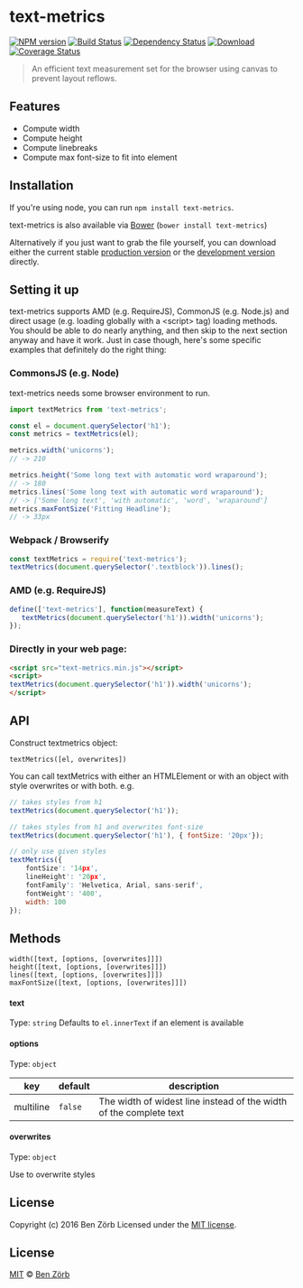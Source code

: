 # text-metrics
[![NPM version][npm-image]][npm-url] [![Build Status][travis-image]][travis-url] [![Dependency Status][depstat-image]][depstat-url] [![Download][dlcounter-image]][dlcounter-url] [![Coverage Status][coveralls-image]][coveralls-url]

> An efficient text measurement set for the browser using canvas to prevent layout reflows.

Features
--------

* Compute width
* Compute height
* Compute linebreaks
* Compute max font-size to fit into element

## Installation

If you're using node, you can run `npm install text-metrics`.

text-metrics is also available via [Bower](https://github.com/bower/bower) (`bower install text-metrics`)

Alternatively if you just want to grab the file yourself, you can download either the current stable [production version][min] or the [development version][max] directly.

[min]: https://raw.github.com/bezoerb/text-metrics/master/dist/text-metrics.min.js
[max]: https://raw.github.com/bezoerb/text-metrics/master/dist/text-metrics.js

## Setting it up

text-metrics supports AMD (e.g. RequireJS), CommonJS (e.g. Node.js) and direct usage (e.g. loading globally with a &lt;script&gt; tag) loading methods.
You should be able to do nearly anything, and then skip to the next section anyway and have it work. Just in case though, here's some specific examples that definitely do the right thing:

### CommonsJS (e.g. Node)

text-metrics needs some browser environment to run.
```javascript
import textMetrics from 'text-metrics';

const el = document.querySelector('h1');
const metrics = textMetrics(el);

metrics.width('unicorns');
// -> 210

metrics.height('Some long text with automatic word wraparound');
// -> 180
metrics.lines('Some long text with automatic word wraparound');
// -> ['Some long text', 'with automatic', 'word', 'wraparound']
metrics.maxFontSize('Fitting Headline');
// -> 33px
```

### Webpack / Browserify
```javascript
const textMetrics = require('text-metrics');
textMetrics(document.querySelector('.textblock')).lines();

```

### AMD (e.g. RequireJS)

```javascript
define(['text-metrics'], function(measureText) {
   textMetrics(document.querySelector('h1')).width('unicorns');
});
```

### Directly in your web page:

```html
<script src="text-metrics.min.js"></script>
<script>
textMetrics(document.querySelector('h1')).width('unicorns');
</script>
```

## API

Construct textmetrics object:

`textMetrics([el, overwrites])`

You can call textMetrics with either an HTMLElement or with an object with style overwrites or with both.
e.g.
```javascript
// takes styles from h1
textMetrics(document.querySelector('h1'));

// takes styles from h1 and overwrites font-size
textMetrics(document.querySelector('h1'), { fontSize: '20px'});

// only use given styles
textMetrics({
    fontSize': '14px',
    lineHeight': '20px',
    fontFamily': 'Helvetica, Arial, sans-serif',
    fontWeight': '400',
    width: 100
});
```

## Methods

`width([text, [options, [overwrites]]])`<br/>
`height([text, [options, [overwrites]]])`<br/>
`lines([text, [options, [overwrites]]])`<br/>
`maxFontSize([text, [options, [overwrites]]])`<br/>

#### text
Type: `string`
Defaults to `el.innerText` if an element is available

#### options
Type: `object`

| key       | default | description
| --------- | ------- | -----------
| multiline | `false`   | The width of widest line instead of the width of the complete text

#### overwrites
Type: `object`

Use to overwrite styles


## License
Copyright (c) 2016 Ben Zörb
Licensed under the [MIT license](http://bezoerb.mit-license.org/).

[npm-url]: https://npmjs.org/package/text-metrics
[npm-image]: https://badge.fury.io/js/text-metrics.svg

[travis-url]: https://travis-ci.org/bezoerb/text-metrics
[travis-image]: https://secure.travis-ci.org/bezoerb/text-metrics.svg?branch=master

[depstat-url]: https://david-dm.org/bezoerb/text-metrics
[depstat-image]: https://david-dm.org/bezoerb/text-metrics.svg

[dlcounter-url]: https://www.npmjs.com/package/text-metrics
[dlcounter-image]: https://img.shields.io/npm/dm/text-metrics.svg

[coveralls-url]: https://coveralls.io/github/bezoerb/text-metrics?branch=master
[coveralls-image]: https://coveralls.io/repos/github/bezoerb/text-metrics/badge.svg?branch=master


## License

[MIT](https://bezoerb.mit-license.org/) © [Ben Zörb](http://sommerlaune.com)
